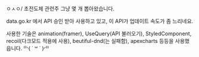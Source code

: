ㅇㅅㅇ/
초전도체 관련주 그냥 몇 개 뽑아왔습니다.

data.go.kr 에서 API 승인 받아 사용하고 있고,
이 API가 업데이트 속도가 좀 느리네요.

사용한 기술은 animation(framer), UseQuery(API 불러오기), StyledComponent, recoil(다크모드 적용에 사용), beutiful-dnd(는 실패함), apexcharts 등등을 사용했읍니다. ⁽⁽◝( ˙ ꒳ ˙ )◜⁾⁾
